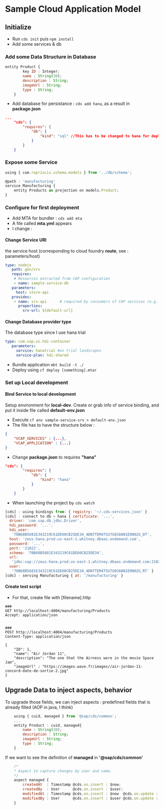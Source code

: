 # Sample Cloud Application Model

## Initialize
- Run `cds init` puis `npm install`
- Add some services & db

### Add some Data Structure in Database
```js
entity Product {
        key ID : Integer;
        name : String(30);
        description : String;
        imageUrl : String;
        type : String;
    }
```

- Add database for persistance : `cds add hana`, as a result in **package.json**
```json
...
    "cds": {
        "requires": {
            "db": {
                "kind": "sql" //This has to be changed to hana for deploiment
            }
        }
    }
```

### Expose some Service

```js
using { com.raprincis.schema.models } from '../db/schema';

@path : 'manufacturing'
service Manufacturing {
    entity Products as projection on models.Product;
}

```

### Configure for first deployment
- Add MTA for bundler : `cds add mta`
- A file called **mta.yml** appears
- I change : 

#### Change Service URI
the service host (corresponding to cloud foundry **route**, see : parameters/host)
```yml
type: nodejs
   path: gen/srv
   requires:
    # Resources extracted from CAP configuration
    - name: sample-service-db
   parameters:
     host: store-api
   provides:
    - name: srv-api      # required by consumers of CAP services (e.g. approuter)
      properties:
        srv-url: ${default-url}
```


#### Change Database provider type
The database type since I use hana trial

```yml
type: com.sap.xs.hdi-container
   parameters:
     service: hanatrial #on trial landscapes
     service-plan: hdi-shared
```


- Bundle application `mbt build -t ./`
- Deploy using `cf deploy [something].mtar`


### Set up Local development
#### Bind Service to local development
Setup environment for **local-dev**. Create or grab info of service binding, and put it inside file called **default-env.json**
- Execute `cf env sample-service-srv > default-env.json` 
- The file has to have the structure below :
```json
{
    "VCAP_SERVICES" : {...},
    "VCAP_APPLICATION" : {...}
}
```
- Change **package.json** to requires **"hana"**

```json
"cds": {
        "requires": {
            "db": {
                "kind": "hana"
            }
        }
    }
```

- When launching the project by `cds watch`

```js
[cds] - using bindings from: { registry: '~/.cds-services.json' }
[cds] - connect to db > hana { certificate: '...',
  driver: 'com.sap.db.jdbc.Driver',
  hdi_password: '...',
  hdi_user:
   '70B68B5681E343219C61DE60CB25DE34_4DN7TEM4TSU7G6S8AN1E0N02G_DT',
  host: 'zeus.hana.prod.us-east-1.whitney.dbaas.ondemand.com',
  password: '...',
  port: '21022',
  schema: '70B68B5681E343219C61DE60CB25DE34',
  url:
   'jdbc:sap://zeus.hana.prod.us-east-1.whitney.dbaas.ondemand.com:21022?encrypt=true&validateCertificate=true&currentschema=70B68B5681E343219C61DE60CB25DE34',
  user:
   '70B68B5681E343219C61DE60CB25DE34_4DN7TEM4TSU7G6S8AN1E0N02G_RT' }
[cds] - serving Manufacturing { at: '/manufacturing' }
```

#### Create test script
- For that, create file with [filename].http

```curl
###
GET http://localhost:4004/manufacturing/Products
Accept: application/json


###
POST http://localhost:4004/manufacturing/Products
Content-Type: application/json

{
    "ID": 1,
    "name": "Air Jordan 11",
    "description": "The one that the Airness wore in the movie Space Jam",
    "imageUrl" : "https://images.wave.fr/images//air-jordan-11-concord-date-de-sortie-2.jpg"
}
```

## Upgrade Data to inject aspects, behavior

To upgrade those fields, we can inject aspects : predefined fields that is already filled (AOP in java, I think)

```js
    using { cuid, managed } from '@sap/cds/common';
    ...
    entity Product : cuid, managed{
        name : String(30);
        description : String;
        imageUrl : String;
        type : String;
    }
```

If we want to see the definition of **managed** in **'@sap/cds/common'**

```js
    /*
    * Aspect to capture changes by user and name.
    */
    aspect managed {
        createdAt  : Timestamp @cds.on.insert : $now;
        createdBy  : User      @cds.on.insert : $user;
        modifiedAt : Timestamp @cds.on.insert : $now  @cds.on.update : $now;
        modifiedBy : User      @cds.on.insert : $user @cds.on.update : $user;
    }
```
